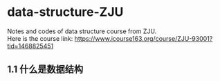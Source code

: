 # data-structure-ZJU
Notes and codes of data structure course from ZJU.  
Here is the course link: https://www.icourse163.org/course/ZJU-93001?tid=1468825451

## 1.1 什么是数据结构


